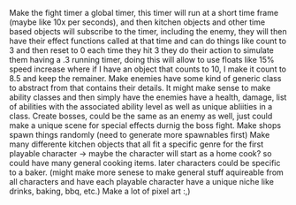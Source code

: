 Make the fight timer a global timer, this timer will run at a short time frame (maybe like 10x per seconds), and then kitchen objects and other time based objects will subscribe to the timer, including the enemy, they will then have their effect functions called at that time and can do things like count to 3 and then reset to 0 each time they hit 3 they do their action to simulate them having a .3 running timer, doing this will allow to use floats like 15% speed increase where if I have an object that counts to 10, I make it count to 8.5 and keep the remainer. 
Make enemies have some kind of generic class to abstract from that contains their details. It might make sense to make ability classes and then simply have the enemies have a health, damage, list of abilities with the associated ability level as well as unique abliities in a class.
Create bosses, could be the same as an enemy as well, just could make a unique scene for special effects durnig the boss fight.
Make shops spawn things randomly (need to generate more spawnables first)
Make many differente kitchen objects that all fit a specific genre for the first playable character -> maybe the character will start as a home cook? so could have many general cooking items. later characters could be specific to a baker. (might make more senese to make general stuff aquireable from all characters and have each playable character have a unique niche like drinks, baking, bbq, etc.)
Make a lot of pixel art :,)